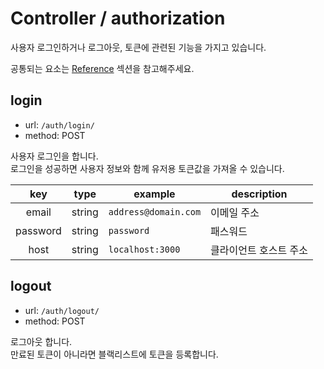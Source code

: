 # Controller / authorization

사용자 로그인하거나 로그아웃, 토큰에 관련된 기능을 가지고 있습니다.

공통되는 요소는 [Reference](https://github.com/redgoose-dev/goose-api/tree/master/controller#reference) 섹션을 참고해주세요.


## login

- url: `/auth/login/`
- method: POST

사용자 로그인을 합니다.  
로그인을 성공하면 사용자 정보와 함께 유저용 토큰값을 가져올 수 있습니다.

| key | type | example | description |
|:---:|:----:|---------|-------------|
| email | string | `address@domain.com` | 이메일 주소 |
| password | string | `password` | 패스워드 |
| host | string | `localhost:3000` | 클라이언트 호스트 주소 |


## logout

- url: `/auth/logout/`
- method: POST

로그아웃 합니다.  
만료된 토큰이 아니라면 블랙리스트에 토큰을 등록합니다.
